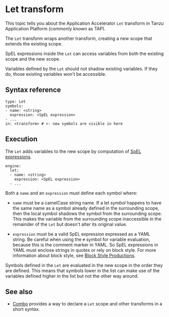 # Let transform

This topic tells you about the Application Accelerator `Let` transform in Tanzu Application Platform (commonly known as TAP).

The `Let` transform wraps another transform, creating a new scope
that extends the existing scope.

SpEL expressions inside the `Let` can access variables
from both the existing scope and the new scope.

Variables defined by the `Let` should not shadow existing variables. If they do,
those existing variables won't be accessible.

## <a id="syntax-reference"></a>Syntax reference

```
type: Let
symbols:
- name: <string>
  expression: <SpEL expression>
- ...
in: <transform> # <- new symbols are visible in here
```

## <a id="execution"></a>Execution

The `Let` adds variables to the new scope by computation of
[SpEL expressions](https://docs.spring.io/spring-framework/docs/current/reference/html/core.html#expressions).

```
engine:
  let:
  - name: <string>
    expression: <SpEL expression>
  - ...
```

Both a `name` and an `expression` must define each symbol where:

- `name` must be a camelCase string name. If a let _symbol_ happens to have the same name as a symbol already defined in the surrounding scope, then the local symbol shadows the symbol from the surrounding scope. This makes the variable from the surrounding scope inaccessible in the remainder of the `Let` but doesn't alter its original value.

- `expression` must be a valid SpEL expression expressed as a YAML string.
Be careful when using the `#` symbol for variable evaluation, because this is the comment
marker in YAML. So SpEL expressions in YAML must enclose strings
in quotes or rely on block style. For more information about block style, see [Block Style Productions](https://yaml.org/spec/1.2.2/#chapter-8-block-style-productions).

Symbols defined in the `Let` are evaluated in the new scope in the order they are defined.
This means that symbols lower in the list can make use of the variables defined higher in the
list but not the other way around.

## See also

- [Combo](combo.md) provides a way to declare a `Let` scope and other transforms in a short syntax.
